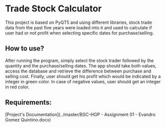 # Trade Stock Calculator

This project is based on PyQT5 and using different libraries, stock trade data from the past five years were loaded into it and used to calculate if user had or not profit when selecting specific dates for purchase/selling.

## How to use?

After running the program, simply select the stock trader followed by the quantity and the purchase/selling dates. The app should take both values, access the database and retrieve the difference between purchase and selling cost.
Finally, user should get his profit which would be indicated by a integer in green color. In case of negative values, user should get an integer in red color.

## Requirements:


[Project's Documentation](../master/BSC-HGP - Assignment 01 - Evandro Gomez Quintino.docx)
